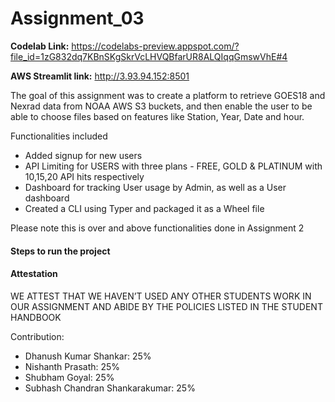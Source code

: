 # Assignment_03

**Codelab Link:** https://codelabs-preview.appspot.com/?file_id=1zG832dq7KBnSKgSkrVcLHVQBfarUR8ALQIqqGmswVhE#4

**AWS Streamlit link:** http://3.93.94.152:8501



The goal of this assignment was to create a platform to retrieve GOES18 and Nexrad data from NOAA AWS S3 buckets, and then enable the user to be able to choose files based on features like Station, Year, Date and hour.

Functionalities included
- Added signup for new users
- API Limiting for USERS with three plans - FREE, GOLD & PLATINUM with 10,15,20 API hits respectively
- Dashboard for tracking User usage by Admin, as well as a User dashboard
- Created a CLI using Typer and packaged it as a Wheel file

Please note this is over and above functionalities done in Assignment 2





#### Steps to run the project









#### Attestation
WE ATTEST THAT WE HAVEN’T USED ANY OTHER STUDENTS WORK IN OUR ASSIGNMENT AND ABIDE BY THE POLICIES LISTED IN THE STUDENT HANDBOOK



Contribution:
- Dhanush Kumar Shankar: 25%
- Nishanth Prasath: 25%
- Shubham Goyal: 25%
- Subhash Chandran Shankarakumar: 25%
